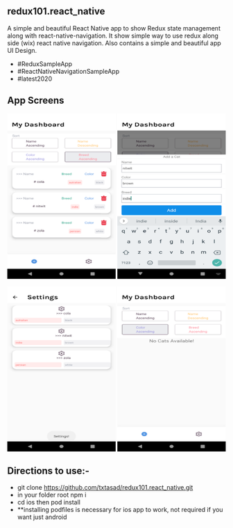 ## redux101.react_native
A simple and beautiful React Native app to show Redux state management along with react-native-navigation. It show simple way to use redux along side (wix) react native navigation. Also contains a simple and beautiful app UI Design.
* #ReduxSampleApp
* #ReactNativeNavigationSampleApp
* #latest2020


## App Screens
<p align="center">
    <img src="/screen2.png" width="250" height="380">
    <img src="/screen3.png" width="250" height="380">
</p>
<p align="center">
    <img src="/screen4.png" width="250" height="380">
    <img src="/screen1.png" width="250" height="380">
</p>



## Directions to use:-
* git clone https://github.com/txtasad/redux101.react_native.git
*  in your folder root npm i
* cd ios  then pod install
* **installing podfiles is necessary for ios app to work, not required if you want just android 
